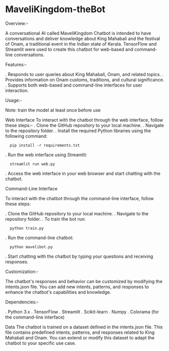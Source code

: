 # MaveliKingdom-theBot
Overview:-

A conversational AI called MaveliKingdom Chatbot is intended to have conversations and deliver knowledge about King Mahabali and the festival of Onam, a traditional event in the Indian state of Kerala. TensorFlow and Streamlit were used to create this chatbot for web-based and command-line conversations.

Features:-

. Responds to user queries about King Mahabali, Onam, and related topics.
. Provides information on Onam customs, traditions, and cultural significance.
. Supports both web-based and command-line interfaces for user interaction.

Usage:-

Note: train the model at least once before use

Web Interface
To interact with the chatbot through the web interface, follow these steps:-
. Clone the GitHub repository to your local machine.
. Navigate to the repository folder.
. Install the required Python libraries using the following command:

      pip install -r requirements.txt

. Run the web interface using Streamlit:

      streamlit run web.py
      
. Access the web interface in your web browser and start chatting with the chatbot.

Command-Line Interface

To interact with the chatbot through the command-line interface, follow these steps:

. Clone the GitHub repository to your local machine.
. Navigate to the repository folder.
. To train the bot run:

      python train.py
      
. Run the command-line chatbot:

      python mavelibot.py

. Start chatting with the chatbot by typing your questions and receiving responses.

Customization:-

The chatbot's responses and behavior can be customized by modifying the intents.json file. You can add new intents, patterns, and responses to enhance the chatbot's capabilities and knowledge.

Dependencies:-

. Python 3.x
. TensorFlow
. Streamlit
. Scikit-learn
. Numpy
. Colorama (for the command-line interface)

Data
The chatbot is trained on a dataset defined in the intents.json file. This file contains predefined intents, patterns, and responses related to King Mahabali and Onam. You can extend or modify this dataset to adapt the chatbot to your specific use case.
